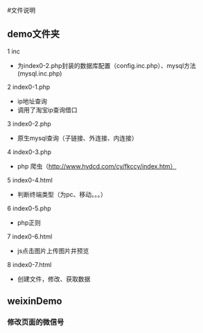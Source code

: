 #文件说明

## demo文件夹

1 inc
* 为index0-2.php封装的数据库配置（config.inc.php）、mysql方法(mysql.inc.php)

2 index0-1.php
* ip地址查询
* 调用了淘宝ip查询借口

3 index0-2.php
* 原生mysql查询（子链接、外连接、内连接）

4 index0-3.php
* php 爬虫（http://www.hydcd.com/cy/fkccy/index.htm）

5 index0-4.html
* 判断终端类型（为pc、移动。。。）

6 index0-5.php
* php正则

7 index0-6.html
* js点击图片上传图片并预览

8 index0-7.html
* 创建文件，修改、获取数据

## weixinDemo

### 修改页面的微信号